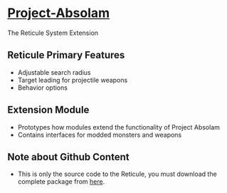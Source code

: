 # [Project-Absolam](https://github.com/Saican/Project-Absolam)
The Reticule System Extension

## Reticule Primary Features
- Adjustable search radius
- Target leading for projectile weapons
- Behavior options

## Extension Module
- Prototypes how modules extend the functionality of Project Absolam
- Contains interfaces for modded monsters and weapons

## Note about Github Content
- This is only the source code to the Reticule, you must download the complete package from [here](https://drive.google.com/file/d/1-zrwseflDzKjxLcSf3gzuY1jWP--Au8L/view?usp=sharing).
